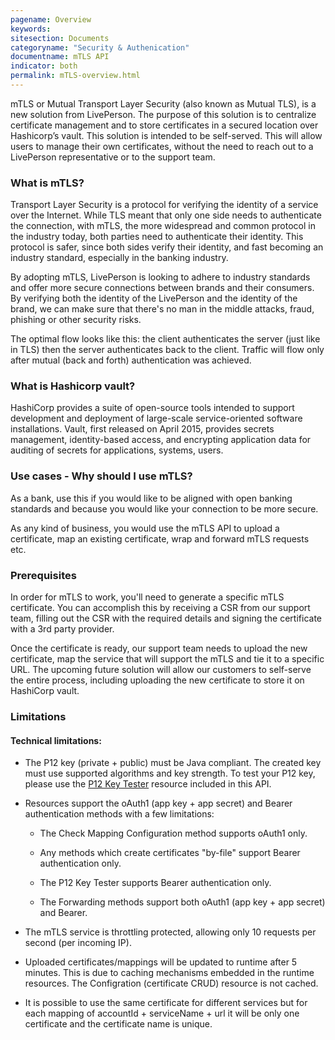 ```yaml
---
pagename: Overview
keywords:
sitesection: Documents
categoryname: "Security & Authenication"
documentname: mTLS API
indicator: both
permalink: mTLS-overview.html
---
```


mTLS or Mutual Transport Layer Security (also known as Mutual TLS), is a new solution from LivePerson. The purpose of this solution is to centralize certificate management and to store certificates in a secured location over Hashicorp’s vault. This solution is intended to be self-served. This will allow users to manage their own certificates, without the need to reach out to a LivePerson representative or to the support team.

### What is mTLS?

Transport Layer Security is a protocol for verifying the identity of a service over the Internet. While TLS meant that only one side needs to authenticate the connection, with mTLS, the more widespread and common protocol in the industry today, both parties need to authenticate their identity. This protocol is safer, since both sides verify their identity, and fast becoming an industry standard, especially in the banking industry.

By adopting mTLS, LivePerson is looking to adhere to industry standards and offer more secure connections between brands and their consumers. By verifying both the identity of the LivePerson and the identity of the brand, we can make sure that there's no man in the middle attacks, fraud, phishing or other security risks.

The optimal flow looks like this: the client authenticates the server (just like in TLS) then the server authenticates back to the client. Traffic will flow only after mutual (back and forth) authentication was achieved.

### What is Hashicorp vault?

HashiCorp provides a suite of open-source tools intended to support development and deployment of large-scale service-oriented software installations. Vault, first released on April 2015, provides secrets management, identity-based access, and encrypting application data for auditing of secrets for applications, systems, users.

### Use cases - Why should I use mTLS?

As a bank, use this if you would like to be aligned with open banking standards and because you would like your connection to be more secure.

As any kind of business, you would use the mTLS API to upload a certificate, map an existing certificate, wrap and forward mTLS requests etc.

### Prerequisites

In order for mTLS to work, you'll need to generate a specific mTLS certificate. You can accomplish this by receiving a CSR from our support team, filling out the CSR with the required details and signing the certificate with a 3rd party provider.

Once the certificate is ready, our support team needs to upload the new certificate, map the service that will support the mTLS and tie it to a specific URL. The upcoming future solution will allow our customers to self-serve the entire process, including uploading the new certificate to store it on HashiCorp vault.


### Limitations

#### Technical limitations:

* The P12 key (private + public) must be Java compliant. The created key must use supported algorithms and key strength. To test your P12 key, please use the [P12 Key Tester](p12-key-tester.html) resource included in this API.

* Resources support the oAuth1 (app key + app secret) and Bearer authentication methods with a few limitations:

  - The Check Mapping Configuration method supports oAuth1 only.

  - Any methods which create certificates "by-file" support Bearer authentication only.

  - The P12 Key Tester supports Bearer authentication only.

  - The Forwarding methods support both oAuth1 (app key + app secret) and Bearer.

* The mTLS service is throttling protected, allowing only 10 requests per second (per incoming IP).

* Uploaded certificates/mappings will be updated to runtime after 5 minutes. This is due to caching mechanisms embedded in the runtime resources. The Configration (certificate CRUD) resource is not cached.

* It is possible to use the same certificate for different services but for each mapping of accountId + serviceName + url it will be only one certificate and the certificate name is unique.
